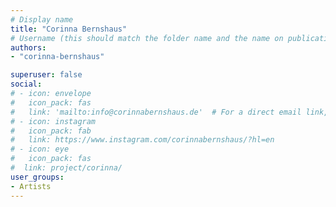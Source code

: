 ```yaml
---
# Display name
title: "Corinna Bernshaus"
# Username (this should match the folder name and the name on publications)
authors:
- "corinna-bernshaus"

superuser: false
social:
# - icon: envelope
#   icon_pack: fas
#   link: 'mailto:info@corinnabernshaus.de'  # For a direct email link, use "".
# - icon: instagram
#   icon_pack: fab
#   link: https://www.instagram.com/corinnabernshaus/?hl=en
# - icon: eye
#   icon_pack: fas
#  link: project/corinna/
user_groups:
- Artists
---
```




